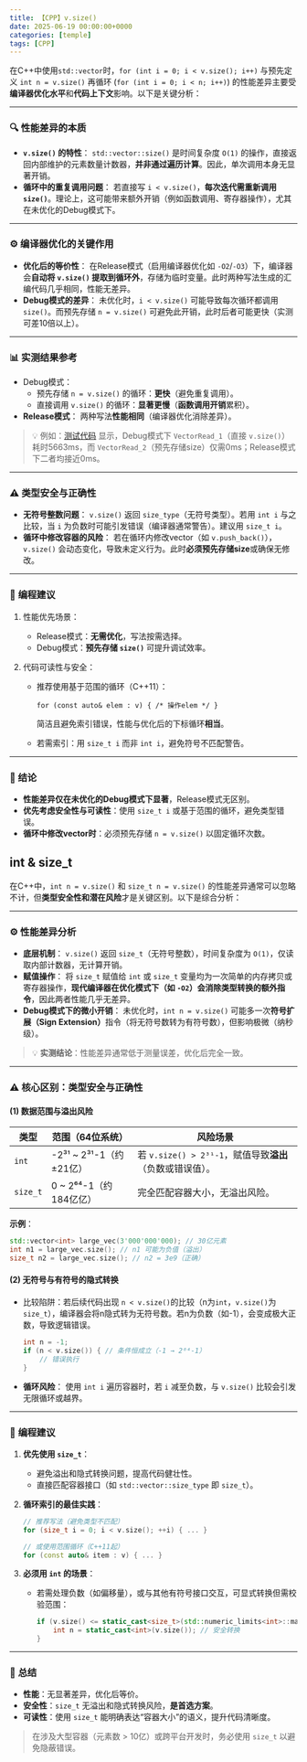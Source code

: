 ```yaml
---
title: 【CPP】v.size()
date: 2025-06-19 00:00:00+0000
categories: [temple]
tags: [CPP]
---
```


在C++中使用`std::vector`时，`for (int i = 0; i < v.size(); i++)` 与预先定义 `int n = v.size()` 再循环 (`for (int i = 0; i < n; i++)`) 的性能差异主要受**编译器优化水平**和**代码上下文**影响。以下是关键分析：

------

### 🔍 **性能差异的本质**

- **`v.size()` 的特性**：
  `std::vector::size()` 是时间复杂度 `O(1)` 的操作，直接返回内部维护的元素数量计数器，​**并非通过遍历计算**。因此，单次调用本身无显著开销。
- **循环中的重复调用问题**：
  若直接写 `i < v.size()`，​**每次迭代需重新调用 `size()`**。理论上，这可能带来额外开销（例如函数调用、寄存器操作），尤其在未优化的Debug模式下。

------

### ⚙️ **编译器优化的关键作用**

- **优化后的等价性**：
  在Release模式（启用编译器优化如 `-O2`/`-O3`）下，编译器会**自动将 `v.size()` 提取到循环外**，存储为临时变量。此时两种写法生成的汇编代码几乎相同，性能无差异。
- **Debug模式的差异**：
  未优化时，`i < v.size()` 可能导致每次循环都调用 `size()`。而预先存储 `n = v.size()` 可避免此开销，此时后者可能更快（实测可差10倍以上）。

------

### 📊 **实测结果参考**

- Debug模式：
  - 预先存储 `n = v.size()` 的循环：**更快**（避免重复调用）。
  - 直接调用 `v.size()` 的循环：**显著更慢**（**函数调用开销**累积）。
- **Release模式**：
  两种写法**性能相同**​（编译器优化消除差异）。

> 💡 例如：[测试代码](https://www.cnblogs.com/zhuyingchun/p/8933907.html) 显示，Debug模式下 `VectorRead_1`（直接 `v.size()`）耗时5663ms，而 `VectorRead_2`（预先存储size）仅需0ms；Release模式下二者均接近0ms。

------

### ⚠️ **类型安全与正确性**

- **无符号整数问题**：
  `v.size()` 返回 `size_type`（无符号类型）。若用 `int i` 与之比较，当 `i` 为负数时可能引发错误（编译器通常警告）。建议用 `size_t i`。
- **循环中修改容器的风险**：
  若在循环内修改vector（如 `v.push_back()`），`v.size()` 会动态变化，导致未定义行为。此时**必须预先存储size**或确保无修改。

------

### 📝 **编程建议**

1. 性能优先场景：

   - Release模式：**无需优化**，写法按需选择。
   - Debug模式：**预先存储 `size()`** 可提升调试效率。

2. 代码可读性与安全：

   - 推荐使用基于范围的循环（C++11）：

     ```
     for (const auto& elem : v) { /* 操作elem */ }
     ```

     简洁且避免索引错误，性能与优化后的下标循环**相当**。

   - 若需索引：用 `size_t i` 而非 `int i`，避免符号不匹配警告。

------

### 💎 结论

- **性能差异仅在未优化的Debug模式下显著**，Release模式无区别。
- **优先考虑安全性与可读性**：使用 `size_t i` 或基于范围的循环，避免类型错误。
- **循环中修改vector时**：必须预先存储 `n = v.size()` 以固定循环次数。

## int & size_t

在C++中，`int n = v.size()` 和 `size_t n = v.size()` 的性能差异通常可以忽略不计，但**类型安全性和潜在风险**才是关键区别。以下是综合分析：

------

### ⚙️ **性能差异分析**

- **底层机制**：
  `v.size()` 返回 `size_t`（无符号整数），时间复杂度为 `O(1)`，仅读取内部计数器，无计算开销。
- **赋值操作**：
  将 `size_t` 赋值给 `int` 或 `size_t` 变量均为一次简单的内存拷贝或寄存器操作，​**现代编译器在优化模式下（如 `-O2`）会消除类型转换的额外指令**，因此两者性能几乎无差异。
- **Debug模式下的微小开销**：
  未优化时，`int n = v.size()` 可能多一次**符号扩展（Sign Extension）​**​ 指令（将无符号数转为有符号数），但影响极微（纳秒级）。

> 💡 **实测结论**：性能差异通常低于测量误差，优化后完全一致。

------

### ⚠️ **核心区别：类型安全与正确性**

#### (1) **数据范围与溢出风险**

| **类型** | **范围（64位系统）**    | **风险场景**                                              |
| -------- | ----------------------- | --------------------------------------------------------- |
| `int`    | -2³¹ ~ 2³¹-1（约±21亿） | 若 `v.size() > 2³¹-1`，赋值导致**溢出**（负数或错误值）。 |
| `size_t` | 0 ~ 2⁶⁴-1（约184亿亿）  | 完全匹配容器大小，无溢出风险。                            |

**示例**：

```cpp
std::vector<int> large_vec(3'000'000'000); // 30亿元素
int n1 = large_vec.size(); // n1 可能为负值（溢出）
size_t n2 = large_vec.size(); // n2 = 3e9（正确）
```

#### (2) **无符号与有符号的隐式转换**

- 比较陷阱：若后续代码出现 `n < v.size()`的比较（n为`int`，`v.size()`为`size_t`），编译器会将n隐式转为无符号数。若n为负数（如-1），会变成极大正数，导致逻辑错误。

  ```c++
  int n = -1;
  if (n < v.size()) { // 条件恒成立（-1 → 2⁶⁴-1）
      // 错误执行
  }
  ```

- **循环风险**：
  使用 `int i` 遍历容器时，若 `i` 减至负数，与 `v.size()` 比较会引发无限循环或越界。

------

### 📌 **编程建议**

1. **优先使用 `size_t`**：

   - 避免溢出和隐式转换问题，提高代码健壮性。
   - 直接匹配容器接口（如 `std::vector::size_type` 即 `size_t`）。

2. **循环索引的最佳实践**：

   ```cpp
   // 推荐写法（避免类型不匹配）
   for (size_t i = 0; i < v.size(); ++i) { ... }
   
   // 或使用范围循环（C++11起）
   for (const auto& item : v) { ... }
   ```

3. **必须用 `int` 的场景**：

   - 若需处理负数（如偏移量），或与其他有符号接口交互，可显式转换但需校验范围：

     ```cpp
     if (v.size() <= static_cast<size_t>(std::numeric_limits<int>::max())) {
         int n = static_cast<int>(v.size()); // 安全转换
     }
     ```

------

### 💎 **总结**

- **性能**：无显著差异，优化后等价。
- **安全性**：`size_t` 无溢出和隐式转换风险，**是首选方案**。
- **可读性**：使用 `size_t` 能明确表达“容器大小”的语义，提升代码清晰度。

> 在涉及大型容器（元素数 > 10亿）或跨平台开发时，务必使用 `size_t` 以避免隐蔽错误。